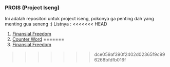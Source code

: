 ### PROIS (Project Iseng)
Ini adalah repositori untuk project iseng, pokonya ga penting dah yang menting gua seneng :)
Listnya : 
<<<<<<< HEAD
1. <a href="https://bangef.github.io/prois/1-finansial-freedom/" target="_blank">Finansial Freedom</a>
1. <a href="https://bangef.github.io/prois/2-counter-word-app/" target="_blank">Counter Word</a>
=======
1. <a href="https://bangef.github.io/prois/1-finansial-freedom/">Finansial Freedom</a>
>>>>>>> dce059af390f2402d02365f9c996268bfdfb016f

